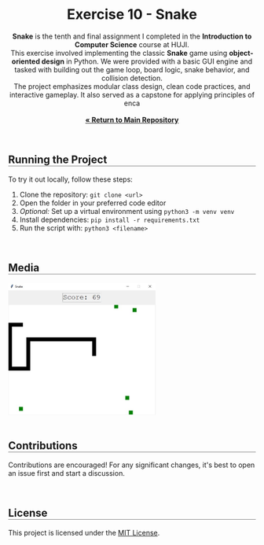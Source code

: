 <div align="center">
  <h1 align="center" style="border-bottom: none"><b>Exercise 10</b> - Snake</h1>

  <p align="center">
<b>Snake</b> is the tenth and final assignment I completed in the <b>Introduction to Computer Science</b> course at HUJI.
<br>
This exercise involved implementing the classic <b>Snake</b> game using <b>object-oriented design</b> in Python. We were provided with a basic GUI engine and tasked with building out the game loop, board logic, snake behavior, and collision detection.
<br>
The project emphasizes modular class design, clean code practices, and interactive gameplay. It also served as a capstone for applying principles of enca
    <br><br>
    <a href="https://github.com/ShayMorad/Intro-To-CS"><strong>« Return to Main Repository</strong></a>
    <br>
  </p>
</div>

<br>

<div align="left">
  <h2 align="left" style="border-bottom: 1px solid gray">Running the Project</h2>

  <p>To try it out locally, follow these steps:</p>
  <ol align="left">
    <li>Clone the repository: <code>git clone &lt;url&gt;</code></li>
    <li>Open the folder in your preferred code editor</li>
    <li><i>Optional:</i> Set up a virtual environment using <code>python3 -m venv venv</code></li>
    <li>Install dependencies: <code>pip install -r requirements.txt</code></li>
    <li>Run the script with: <code>python3 &lt;filename&gt;</code></li>
  </ol>
</div>

<br>
<div align="left">
  <h2 align="left" style="border-bottom: 1px solid gray">Media</h2>

  <div align="left">
    <img src="example.jpg" width="300px" />
  </div>
</div>

<br>
<div align="left">
  <h2 align="left" style="border-bottom: 1px solid gray">Contributions</h2>

  <p align="left">
    Contributions are encouraged! For any significant changes, it's best to open an issue first and start a discussion.
  </p>
</div>

<br>

<div align="left">
  <h2 align="left" style="border-bottom: 1px solid gray">License</h2>

  <p align="left">
    This project is licensed under the <a href="https://choosealicense.com/licenses/mit/">MIT License</a>.
  </p>
</div>
